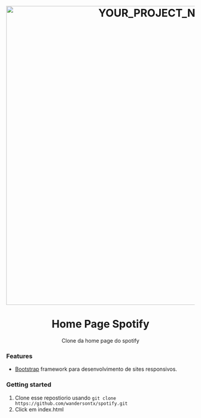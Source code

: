 <h1 align="center">
<br>
  <img src="https://backuptx.s3-sa-east-1.amazonaws.com/home_spotify.png" alt="YOUR_PROJECT_NAME" width="800">
<br>
<br>
Home Page Spotify
</h1>
<p align="center">Clone da home page do spotify</p>

###  __Features__
  * [Bootstrap](https://getbootstrap.com/) framework para desenvolvimento de sites responsivos.
  
###  __Getting started__
1. Clone esse repostiorio usando `git clone https://github.com/wandersontx/spotify.git` <br>
2. Click em index.html


